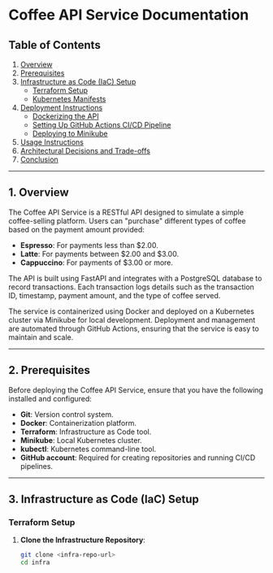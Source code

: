 # **Coffee API Service Documentation**

## **Table of Contents**

1. [Overview](#overview)
2. [Prerequisites](#prerequisites)
3. [Infrastructure as Code (IaC) Setup](#infrastructure-as-code-iac-setup)
    - [Terraform Setup](#terraform-setup)
    - [Kubernetes Manifests](#kubernetes-manifests)
4. [Deployment Instructions](#deployment-instructions)
    - [Dockerizing the API](#dockerizing-the-api)
    - [Setting Up GitHub Actions CI/CD Pipeline](#setting-up-github-actions-cicd-pipeline)
    - [Deploying to Minikube](#deploying-to-minikube)
5. [Usage Instructions](#usage-instructions)
6. [Architectural Decisions and Trade-offs](#architectural-decisions-and-trade-offs)
7. [Conclusion](#conclusion)

---

## **1. Overview**

The Coffee API Service is a RESTful API designed to simulate a simple coffee-selling platform. Users can "purchase" different types of coffee based on the payment amount provided:

- **Espresso**: For payments less than $2.00.
- **Latte**: For payments between $2.00 and $3.00.
- **Cappuccino**: For payments of $3.00 or more.

The API is built using FastAPI and integrates with a PostgreSQL database to record transactions. Each transaction logs details such as the transaction ID, timestamp, payment amount, and the type of coffee served.

The service is containerized using Docker and deployed on a Kubernetes cluster via Minikube for local development. Deployment and management are automated through GitHub Actions, ensuring that the service is easy to maintain and scale.

---

## **2. Prerequisites**

Before deploying the Coffee API Service, ensure that you have the following installed and configured:

- **Git**: Version control system.
- **Docker**: Containerization platform.
- **Terraform**: Infrastructure as Code tool.
- **Minikube**: Local Kubernetes cluster.
- **kubectl**: Kubernetes command-line tool.
- **GitHub account**: Required for creating repositories and running CI/CD pipelines.

---

## **3. Infrastructure as Code (IaC) Setup**

### **Terraform Setup**

1. **Clone the Infrastructure Repository**:
   ```bash
   git clone <infra-repo-url>
   cd infra
